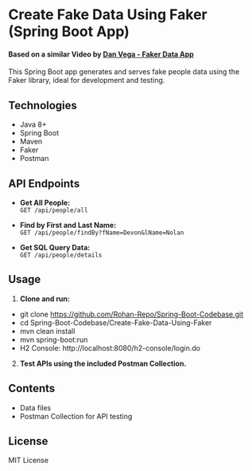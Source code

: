 # Create Fake Data Using Faker (Spring Boot App)

#### Based on a similar Video by [Dan Vega - Faker Data App](https://www.youtube.com/watch?v=UzBOv_SHUng)

This Spring Boot app generates and serves fake people data using the Faker library, ideal for development and testing.

## Technologies
- Java 8+
- Spring Boot
- Maven
- Faker
- Postman

## API Endpoints

- **Get All People:**  
  `GET /api/people/all`

- **Find by First and Last Name:**  
  `GET /api/people/findBy?fName=Devon&lName=Nolan`

- **Get SQL Query Data:**  
  `GET /api/people/details`

## Usage

1. **Clone and run:**
- git clone https://github.com/Rohan-Repo/Spring-Boot-Codebase.git 
- cd Spring-Boot-Codebase/Create-Fake-Data-Using-Faker 
- mvn clean install 
- mvn spring-boot:run
- H2 Console: http://localhost:8080/h2-console/login.do

2. **Test APIs using the included Postman Collection.**

## Contents
- Data files
- Postman Collection for API testing

## License

MIT License
